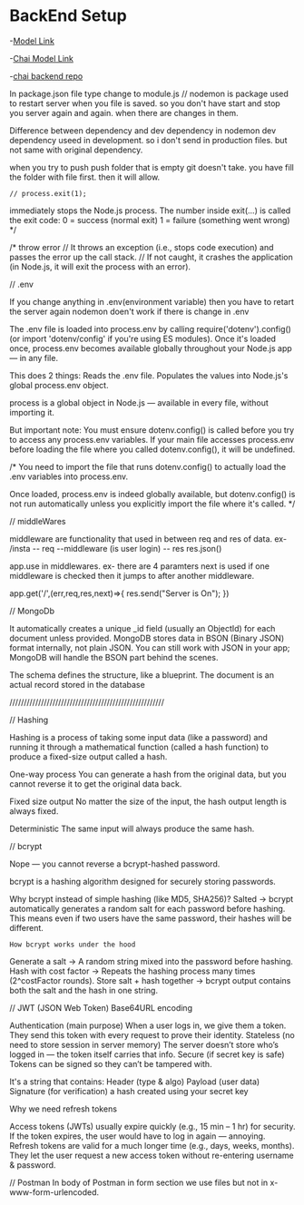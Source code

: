 # BackEnd Setup

-[Model Link](https://app.eraser.io/workspace/LG1ut6DdwqHkSSxlzP1Q)

-[Chai Model Link](https://app.eraser.io/workspace/YtPqZ1VogxGy1jzIDkzj) 

-[chai backend repo](https://github.com/hiteshchoudhary/chai-backend)




In package.json file type change to module.js
// nodemon is package used to restart server when you file is saved. so you don't have start and 
stop you server again and again. when there are changes in them.

Difference between dependency and dev dependency in nodemon
dev dependency useed in development. so i don't send in production files. but not same with 
original dependency.

when you try to push push folder that is empty git doesn't take. you have fill the folder with file first. then it will allow.

    // process.exit(1);

  immediately stops the Node.js process.
  The number inside exit(...) is called the exit code:
  0 = success (normal exit)
  1 = failure (something went wrong)
*/



/*                                throw error
// It throws an exception (i.e., stops code execution) and passes the error up the call stack.
// If not caught, it crashes the application (in Node.js, it will exit the process with an error).



//                                  .env

If you change anything in .env(environment variable) then you have to retart the server again
nodemon doen't work if there is change in .env

The .env file is loaded into process.env by calling require('dotenv').config() (or import 'dotenv/config' if you're using ES modules).
Once it's loaded once, process.env becomes available globally throughout your Node.js app — in any file.

This does 2 things:
Reads the .env file.
Populates the values into Node.js's global process.env object.

process is a global object in Node.js — available in every file, without importing it.

  But important note:
You must ensure dotenv.config() is called before you try to access any process.env variables.
If your main file accesses process.env before loading the file where you called dotenv.config(), it will be undefined.

  /*
  You need to import the file that runs dotenv.config() to actually load the .env variables into
  process.env.

  Once loaded, process.env is indeed globally available, but dotenv.config() is not run 
  automatically unless you explicitly import the file where it's called.
  */



//                                  middleWares

middleware are functionality that used in between req and res of data.
ex- /insta   -- req   --middleware  (is user login)     -- res res.json()

app.use in middlewares. 
ex-  there are 4 paramters next is used if one middleware is checked then it jumps to after another 
middleware.

app.get('/',(err,req,res,next)=>{
  res.send("Server is On");
})


//                                MongoDb

It automatically creates a unique _id field (usually an ObjectId) for each document unless provided.
MongoDB stores data in BSON (Binary JSON) format internally, not plain JSON.
You can still work with JSON in your app; MongoDB will handle the BSON part behind the scenes.

The schema defines the structure, like a blueprint.
The document is an actual record stored in the database


//////////////////////////////////////////////////////

//                                        Hashing

Hashing is a process of taking some input data (like a password) and running it through a mathematical function (called a hash function) to produce a fixed-size output called a hash.

One-way process
You can generate a hash from the original data, but you cannot reverse it to get the original data back.

Fixed size output
No matter the size of the input, the hash output length is always fixed.

Deterministic
The same input will always produce the same hash.


  //                                          bcrypt

  Nope — you cannot reverse a bcrypt-hashed password.

bcrypt is a hashing algorithm designed for securely storing passwords.

Why bcrypt instead of simple hashing (like MD5, SHA256)?
Salted → bcrypt automatically generates a random salt for each password before hashing. This means even if two users have the same password, their hashes will be different.

    How bcrypt works under the hood
Generate a salt → A random string mixed into the password before hashing.
Hash with cost factor → Repeats the hashing process many times (2^costFactor rounds).
Store salt + hash together → bcrypt output contains both the salt and the hash in one string.




//  JWT (JSON Web Token)  Base64URL encoding

Authentication (main purpose)
  When a user logs in, we give them a token.
  They send this token with every request to prove their identity.
Stateless (no need to store session in server memory)
  The server doesn’t store who’s logged in — the token itself carries that info.
Secure (if secret key is safe)
  Tokens can be signed so they can’t be tampered with.


It's a string that contains:
Header (type & algo)
Payload (user data)
Signature (for verification) a hash created using your secret key


Why we need refresh tokens

  Access tokens (JWTs) usually expire quickly (e.g., 15 min – 1 hr) for security.
  If the token expires, the user would have to log in again — annoying.
  Refresh tokens are valid for a much longer time (e.g., days, weeks, months).
  They let the user request a new access token without re-entering username & password.



//                              Postman
In body of Postman in form section we use files but not in x-www-form-urlencoded.